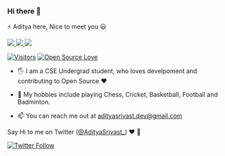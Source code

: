 ### Hi there 👋

⚡ Aditya here, Nice to meet you :smiley:

<div>
  <a href="https://stackoverflow.com/users/10005848/adityasrivast">
    <img src="https://img.shields.io/badge/-adityasrivast-f48024?style=flat-square&labelColor=f48024&logo=stackoverflow&logoColor=white&link=https://stackoverflow.com/users/10005848/adityasrivast">
   </a>
  <a href="https://medium.com/@adityasrivast">
    <img src="https://img.shields.io/badge/-adityasrivast-black?style=flat-square&logo=medium&logoColor=white&link=https://medium.com/@adityasrivast">
  </a>
  <a href="https://www.linkedin.com/in/adityasrivast/">
    <img src="https://img.shields.io/badge/-adityasrivast-blue?style=flat-square&logo=Linkedin&logoColor=white&link=https://www.linkedin.com/in/adityasrivast/">
  </a>
</div>

[![Visitors](https://visitor-badge.glitch.me/badge?page_id=adityasrivast.visitor-badge)](https://github.com/adityasrivast) [![Open Source Love](https://badges.frapsoft.com/os/v2/open-source.svg?v=103)](https://github.com/adityasrivast)

- :raised_hand_with_fingers_splayed: I am a CSE Undergrad student, who loves develpoment and contributing to Open Source :heart:

- 🌱 My hobbies include playing Chess, Cricket, Basketball, Football and Badminton.

- 📫 You can reach me out at [adityasrivast.dev@gmail.com](mailto:adityasrivast.dev@gmail.com)

Say Hi to me on Twitter ([@AdityaSrivast_](https://twitter.com/adityasrivast_)) :heart: 💬

[![Twitter Follow](https://img.shields.io/twitter/follow/adityasrivast_?style=social)](https://twitter.com/adityasrivast_)

<!--
**AdityaSrivast/adityasrivast** is a ✨ _special_ ✨ repository because its `README.md` (this file) appears on your GitHub profile.

Here are some ideas to get you started:

- 🔭 I’m currently working on ...
- 🌱 I’m currently learning ...
- 👯 I’m looking to collaborate on ...
- 🤔 I’m looking for help with ...
- 💬 Ask me about ...
- 📫 How to reach me: ...
- 😄 Pronouns: ...
-->